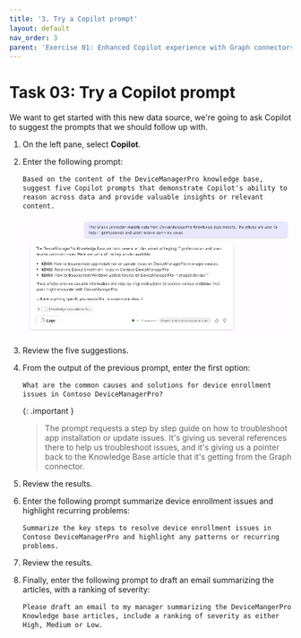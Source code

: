 ```yaml
---
title: '3. Try a Copilot prompt'
layout: default
nav_order: 3
parent: 'Exercise 01: Enhanced Copilot experience with Graph connectors'
---
```


# Task 03: Try a Copilot prompt

We want to get started with this new data source, we're going to ask Copilot to suggest the prompts that we should follow up with.


1. 	On the left pane, select **Copilot**.

1.	Enter the following prompt:
	```
 	Based on the content of the DeviceManagerPro knowledge base, suggest five Copilot prompts that demonstrate Copilot's ability to reason across data and provide valuable insights or relevant content.
 	```

	![copilotResponse1.jpg](../../media/copilotResponse1.jpg)

1.	Review the five suggestions.

1.	From the output of the previous prompt, enter the first option:
	```
 	What are the common causes and solutions for device enrollment issues in Contoso DeviceManagerPro?
 	```
 
  	{: .important }
	> The prompt requests a step by step guide on how to troubleshoot app installation or update issues. It's giving us several references there to help us troubleshoot issues, and it's giving us a pointer back to the Knowledge Base article that it's getting from the Graph connector.

1. 	Review the results.

1. 	Enter the following prompt summarize device enrollment issues and highlight recurring problems:
	```
 	Summarize the key steps to resolve device enrollment issues in Contoso DeviceManagerPro and highlight any patterns or recurring problems.
 	```

1.	Review the results.

1.	Finally, enter the following prompt to draft an email summarizing the articles, with a ranking of severity:
 	```
  	Please draft an email to my manager summarizing the DeviceMangerPro Knowledge base articles, include a ranking of severity as either High, Medium or Low.
	```
